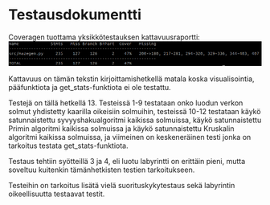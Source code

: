 # Testausdokumentti

Coveragen tuottama yksikkötestauksen kattavuusraportti:
![alt text](https://github.com/ilrm123/tiralabra-harjoitustyo/blob/main/dokumentaatio/testikattavuus.png?raw=true)

Kattavuus on tämän tekstin kirjoittamishetkellä matala koska visualisointia, pääfunktiota ja get_stats-funktiota ei ole testattu.

Testejä on tällä hetkellä 13. Testeissä 1-9 testataan onko luodun verkon solmut yhdistetty kaarilla oikeisiin solmuihin, testeissä 10-12 testataan käykö satunnaistettu syvyyshakualgoritmi kaikissa solmuissa, käykö satunnaistettu Primin algoritmi kaikissa solmuissa ja käykö satunnaistettu Kruskalin algoritmi kaikissa solmuissa, ja viimeinen on keskeneräinen testi jonka on tarkoitus testata get_stats-funktiota. 

Testaus tehtiin syötteillä 3 ja 4, eli luotu labyrintti on erittäin pieni, mutta soveltuu kuitenkin tämänhetkisten testien tarkoitukseen.

Testeihin on tarkoitus lisätä vielä suorituskykytestaus sekä labyrintin oikeellisuutta testaavat testit.
